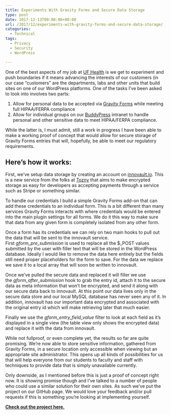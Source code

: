 ```yaml
---
title: Experiments With Gravity Forms and Secure Data Storage
type: post
date: 2017-12-13T00:00:00+00:00
url: /2017/12/experiments-with-gravity-forms-and-secure-data-storage/
categories:
  - Technical
tags:
  - Privacy
  - Security
  - WordPress

---
```

One of the best aspects of my job at [UF Health][1] is we get to experiment and push boundaries if it means advancing the interests of our customers (in our case “customers” are the departments, labs and other units that build sites on one of our WordPress platforms.
One of the tasks I’ve been asked to look into involves two parts:

<ol class="wp-block-list">
  <li>
    Allow for personal data to be accepted via <a href="https://www.gravityforms.com/">Gravity Forms</a> while meeting full HIPAA/FERPA compliance
  </li>
  <li>
    Allow for individual groups on our <a href="https://buddypress.org/">BuddyPress</a> intranet to handle personal and other sensitive data to meet HIPAA/FERPA compliance.
  </li>
</ol>

While the latter is, I must admit, still a work in progress I have been able to make a working proof of concept that would allow for secure storage of Gravity Forms entries that will, hopefully, be able to meet our regulatory requirements.&nbsp;

## Here’s how it works:

First, we’ve setup data storage by creating an account on [innovault.io][2]. This is a new service from the folks at [Tozny][3] that aims to make encrypted storage as easy for developers as accepting payments through a service such as Stripe or something similar.

To handle our credentials I build a simple Gravity Forms add-on that can add these credentials to an individual form. This is a bit different than many services Gravity Forms interacts with where credentials would be entered into the main plugin settings for all forms. We do it this way to make sure that data from any given form is completely isolated from any other form.

Once a form has its credentials we can rely on two main hooks to pull out the data that will be sent to the innovault service. First&nbsp;_gform\_pre\_submission_ is used to replace all the $_POST values submitted by the user with filler text that will be stored in the WordPress database. Ideally I would like to remove the data here entirely but the fields still need proper placeholders for the form to save. For the data we replace we save it to a local array that will soon be written to innovault.

Once we’ve pulled the secure data and replaced it will filler we use the&nbsp;_gform\_after\_submission_ hook to grab the entry id, attach it to the secure data as meta information that won’t be encrypted, and send it along with our secure data back to innovault. At this point our data lives only in the secure data store and our local MySQL database has never seen any of it. In addition, innovault has our important data encrypted and associated with the original entry id which will make retrieving later that much easier.

Finally we use the&nbsp;_gform\_entry\_field_value_ filter to look at each field as it’s displayed in a single view (the table view only shows the encrypted data) and replace it with the data from innovault.

While not fullproof, or even complete yet, the results so far are quite promising. We’re now able to store sensitive information, gathered from Gravity Forms, in a secure location only accessible when viewing but an appropriate site administrator. This opens up all kinds of possibilities for us that will help everyone from our students to faculty and staff with techniques to provide data that is simply unavailable currently.

Only downside, as I mentioned before this is just a proof of concept right now. It is showing promise though and I’ve talked to a number of people who could use a similar solution for their own sites. As such we’ve put the project on our GitHub page. We would love your feedback and/or pull requests if this is something you’re looking at implementing yourself.

**[Check out the project here.][4]**

 [1]: https://ufhealth.org/
 [2]: https://innovault.io/
 [3]: https://tozny.com/
 [4]: https://github.com/UFHealth/ufhealth-gravityforms-secure-storage/tree/develop
